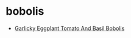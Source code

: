 # bobolis

 * [Garlicky Eggplant Tomato And Basil Bobolis](../../index/g/garlicky-eggplant-tomato-and-basil-bobolis-2547.json)
